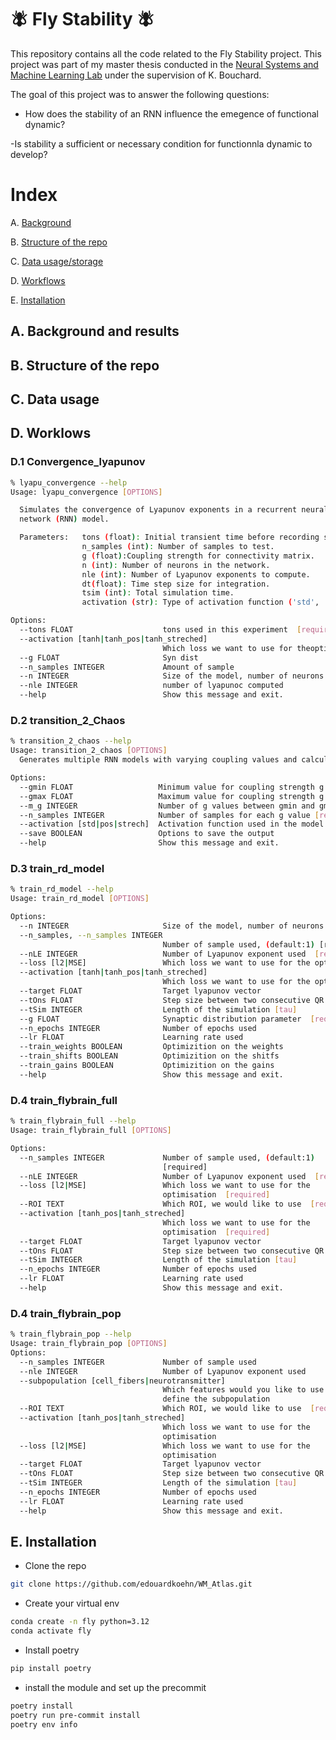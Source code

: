 # 🪰  Fly Stability  🪰
This repository contains all the code related to the Fly Stability project. This project was part of my master thesis conducted in the [Neural Systems and Machine Learning Lab](https://bouchardlab.lbl.gov/) under the supervision of K. Bouchard.

The goal of this project was to answer the following questions:
- How does the stability of an RNN influence the emegence of functional dynamic?

-Is stability a sufficient or necessary condition for functionnla dynamic to develop?
# Index
A. [Background](#installation)

B. [Structure of the repo](###Structureoftherepo)

C. [Data usage/storage](###Structureoftherepo)

D. [Workflows](###Workflows)

E. [Installation](#installation)


## A. Background and results

## B. Structure of the repo

## C. Data usage

## D. Worklows
### D.1 Convergence_lyapunov
```bash
% lyapu_convergence --help
Usage: lyapu_convergence [OPTIONS]

  Simulates the convergence of Lyapunov exponents in a recurrent neural
  network (RNN) model.

  Parameters:   tons (float): Initial transient time before recording starts.
                n_samples (int): Number of samples to test.
                g (float):Coupling strength for connectivity matrix.
                n (int): Number of neurons in the network.
                nle (int): Number of Lyapunov exponents to compute.
                dt(float): Time step size for integration.
                tsim (int): Total simulation time.
                activation (str): Type of activation function ('std', 'pos','strech').

Options:
  --tons FLOAT                    tons used in this experiment  [required]
  --activation [tanh|tanh_pos|tanh_streched]
                                  Which loss we want to use for theoptimisation  [required]
  --g FLOAT                       Syn dist
  --n_samples INTEGER             Amount of sample
  --n INTEGER                     Size of the model, number of neurons used
  --nle INTEGER                   number of lyapunoc computed
  --help                          Show this message and exit.
```
### D.2 transition_2_Chaos
```bash
% transition_2_chaos --help
Usage: transition_2_chaos [OPTIONS]
  Generates multiple RNN models with varying coupling values and calculates Lyapunov spectrum.

Options:
  --gmin FLOAT                   Minimum value for coupling strength g [required]
  --gmax FLOAT                   Maximum value for coupling strength g [required]
  --m_g INTEGER                  Number of g values between gmin and gmax (default: 5)
  --n_samples INTEGER            Number of samples for each g value [required]
  --activation [std|pos|strech]  Activation function used in the model (default: std)
  --save BOOLEAN                 Options to save the output
  --help                         Show this message and exit.
```
### D.3 train_rd_model
```bash
% train_rd_model --help
Usage: train_rd_model [OPTIONS]

Options:
  --n INTEGER                     Size of the model, number of neurons used [required]
  --n_samples, --n_samples INTEGER
                                  Number of sample used, (default:1) [required]
  --nLE INTEGER                   Number of Lyapunov exponent used  [required]
  --loss [l2|MSE]                 Which loss we want to use for the optimisation  [required]
  --activation [tanh|tanh_pos|tanh_streched]
                                  Which loss we want to use for the optimisation  [required]
  --target FLOAT                  Target lyapunov vector
  --tOns FLOAT                    Step size between two consecutive QR facto
  --tSim INTEGER                  Length of the simulation [tau]
  --g FLOAT                       Synaptic distribution parameter  [required]
  --n_epochs INTEGER              Number of epochs used
  --lr FLOAT                      Learning rate used
  --train_weights BOOLEAN         Optimizition on the weights
  --train_shifts BOOLEAN          Optimizition on the shitfs
  --train_gains BOOLEAN           Optimizition on the gains
  --help                          Show this message and exit.
```
### D.4 train_flybrain_full
```bash
% train_flybrain_full --help
Usage: train_flybrain_full [OPTIONS]

Options:
  --n_samples INTEGER             Number of sample used, (default:1)
                                  [required]
  --nLE INTEGER                   Number of Lyapunov exponent used  [required]
  --loss [l2|MSE]                 Which loss we want to use for the
                                  optimisation  [required]
  --ROI TEXT                      Which ROI, we would like to use  [required]
  --activation [tanh_pos|tanh_streched]
                                  Which loss we want to use for the
                                  optimisation  [required]
  --target FLOAT                  Target lyapunov vector
  --tOns FLOAT                    Step size between two consecutive QR facto
  --tSim INTEGER                  Length of the simulation [tau]
  --n_epochs INTEGER              Number of epochs used
  --lr FLOAT                      Learning rate used
  --help                          Show this message and exit.
```
### D.4 train_flybrain_pop
```bash
% train_flybrain_pop --help
Usage: train_flybrain_pop [OPTIONS]
Options:
  --n_samples INTEGER             Number of sample used
  --nle INTEGER                   Number of Lyapunov exponent used
  --subpopulation [cell_fibers|neurotransmitter]
                                  Which features would you like to use to
                                  define the subpopulation
  --ROI TEXT                      Which ROI, we would like to use  [required]
  --activation [tanh_pos|tanh_streched]
                                  Which loss we want to use for the
                                  optimisation
  --loss [l2|MSE]                 Which loss we want to use for the
                                  optimisation
  --target FLOAT                  Target lyapunov vector
  --tOns FLOAT                    Step size between two consecutive QR facto
  --tSim INTEGER                  Length of the simulation [tau]
  --n_epochs INTEGER              Number of epochs used
  --lr FLOAT                      Learning rate used
  --help                          Show this message and exit.
```
## E. Installation

- Clone the repo

```bash
git clone https://github.com/edouardkoehn/WM_Atlas.git
```
- Create your virtual env
```bash
conda create -n fly python=3.12
conda activate fly
```
- Install poetry
```bash
pip install poetry
```
- install the module and set up the precommit
```bash
poetry install
poetry run pre-commit install
poetry env info
```
